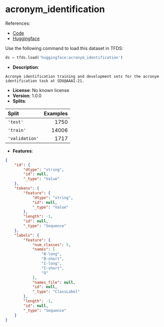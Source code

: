 # acronym_identification

References:

*   [Code](https://github.com/huggingface/datasets/tree/1.2.0/datasets/acronym_identification)
*   [Huggingface](https://huggingface.co/datasets/acronym_identification)



Use the following command to load this dataset in TFDS:

```python
ds = tfds.load('huggingface:acronym_identification')
```

*   **Description**:

```
Acronym identification training and development sets for the acronym identification task at SDU@AAAI-21.
```

*   **License**: No known license
*   **Version**: 1.0.0
*   **Splits**:

Split  | Examples
:----- | -------:
`'test'` | 1750
`'train'` | 14006
`'validation'` | 1717

*   **Features**:

```json
{
    "id": {
        "dtype": "string",
        "id": null,
        "_type": "Value"
    },
    "tokens": {
        "feature": {
            "dtype": "string",
            "id": null,
            "_type": "Value"
        },
        "length": -1,
        "id": null,
        "_type": "Sequence"
    },
    "labels": {
        "feature": {
            "num_classes": 5,
            "names": [
                "B-long",
                "B-short",
                "I-long",
                "I-short",
                "O"
            ],
            "names_file": null,
            "id": null,
            "_type": "ClassLabel"
        },
        "length": -1,
        "id": null,
        "_type": "Sequence"
    }
}
```


